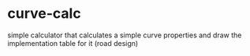 # curve-calc
simple calculator that calculates a simple curve properties and draw the implementation table for it (road design)

